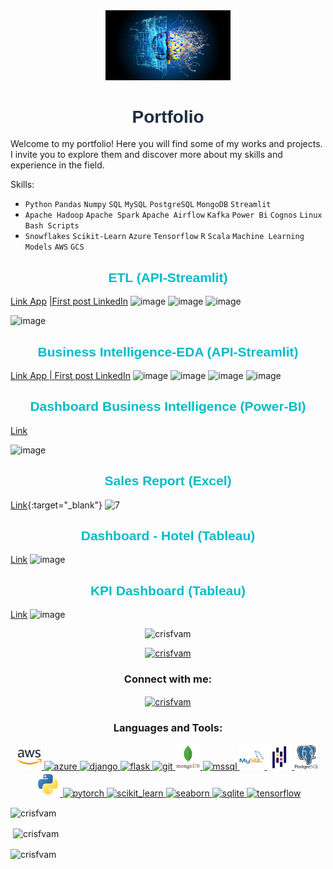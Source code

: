 <div align="center">
  <img src="https://github.com/crfvalenciam/crfvalenciam/blob/main/Left-Right-Brain-Signals.gif" alt="Welcome, I am Cristian Valencia" width="200">
</div>


<div align="center">
    <h1 style="color: #1F2D3D; font-family: 'Montserrat', sans-serif;">Portfolio</h1>
</div>


Welcome to my portfolio! Here you will find some of my works and projects. I invite you to explore them and discover more about my skills and experience in the field.

Skills:
*  ``Python``  ``Pandas`` ``Numpy`` ``SQL`` ``MySQL`` ``PostgreSQL`` ``MongoDB``      ``Streamlit``
* ``Apache Hadoop`` ``Apache Spark``   ``Apache Airflow``  ``Kafka``  ``Power Bi`` ``Cognos`` ``Linux Bash Scripts`` 
* ``Snowflakes``  ``Scikit-Learn``   ``Azure``    ``Tensorflow``   ``R``  ``Scala`` ``Machine Learning Models``           ``AWS``         ``GCS``    
                                                                           


<div align="center">
    <h2 style="color: #00bcc8; font-family: 'Montserrat', sans-serif;">
        ETL (API-Streamlit)
    </h2>
</div>

[Link App](https://datacleansing.streamlit.app/)
[|First post LinkedIn](https://www.linkedin.com/feed/update/urn:li:activity:7066082505325436928/)
![image](https://github.com/crfvalenciam/crfvalenciam/assets/70907382/1209d7e8-8602-4914-9ee8-92f3059f80be)
![image](https://github.com/crfvalenciam/crfvalenciam/assets/70907382/555706f4-4f4b-447a-85f2-4a2df29b3746)
![image](https://github.com/crfvalenciam/crfvalenciam/assets/70907382/075e85d2-9271-494a-8e15-bae92aaee5b2)



![image](https://github.com/crfvalenciam/crfvalenciam/assets/70907382/37c161b6-509b-4134-ad86-94759598d0aa)




<div align="center">
    <h2 style="color: #00bcc8; font-family: 'Montserrat', sans-serif;">
        Business Intelligence-EDA (API-Streamlit) 
    </h2>
</div>

[Link App |   ](https://exploratorydatanalysis.streamlit.app/)
[First post LinkedIn](https://www.linkedin.com/feed/update/urn:li:activity:7070012861414006784/)
![image](https://github.com/crfvalenciam/crfvalenciam/assets/70907382/6c85cb7f-5bf3-4bd4-b3a1-125844baffb9)
![image](https://github.com/crfvalenciam/crfvalenciam/assets/70907382/9e8d7266-67b3-49ea-932f-3385627081cc)
![image](https://github.com/crfvalenciam/crfvalenciam/assets/70907382/f5c8eb4f-f9af-477f-8acf-f71140a09c19)
![image](https://github.com/crfvalenciam/crfvalenciam/assets/70907382/f99a6fa1-1dbc-4375-b867-6f0ea89b83eb)




<div align="center">
    <h2 style="color: #00bcc8; font-family: 'Montserrat', sans-serif;">
        Dashboard Business Intelligence (Power-BI)
    </h2>
</div>

[Link](https://app.powerbi.com/groups/me/reports/75b412fb-e5de-44ed-95b2-c8828dcda4f9/ReportSection?experience=power-bi)


![image](https://github.com/crfvalenciam/crfvalenciam/assets/70907382/1a2bf690-a299-41d6-a196-5cc027a4fa3c)







<div align="center">
    <h2 style="color: #00bcc8; font-family: 'Montserrat', sans-serif;">
        Sales Report (Excel)
    </h2>
</div>

[Link](https://unaledu-my.sharepoint.com/:x:/g/personal/crfvalenciama_unal_edu_co/EX36cl9LigtOmrbWN2DUk1gBdGc5D4lAM12_yy2PXT_asw?rtime=CM0vG0w720g){:target="_blank"}
![7](https://user-images.githubusercontent.com/70907382/231448817-4d220467-0c76-4af8-bc14-0326c20bf675.PNG)


<div align="center">
    <h2 style="color: #00bcc8; font-family: 'Montserrat', sans-serif;">
        Dashboard - Hotel (Tableau)
    </h2>
</div>

[Link](https://public.tableau.com/app/profile/crisfvam/viz/Hoteles_16725141654290/Dashboard1)
![image](https://user-images.githubusercontent.com/70907382/231449398-86669e8b-4a72-4670-a0d7-0c5e7f7a3478.png)


<div align="center">
    <h2 style="color: #00bcc8; font-family: 'Montserrat', sans-serif;">
        KPI Dashboard (Tableau)
    </h2>
</div>

[Link](https://public.tableau.com/app/profile/crisfvam/viz/FirstData_16648246573180/Dashboard1)
![image](https://user-images.githubusercontent.com/70907382/231449633-30638dba-6633-489f-954a-c8a7244de991.png)




<p align="center"> <img src="https://komarev.com/ghpvc/?username=crisfvam&label=Profile%20views&color=0e75b6&style=flat" alt="crisfvam" /> </p>

<p align="center"> <a href="https://github.com/ryo-ma/github-profile-trophy"><img src="https://github-profile-trophy.vercel.app/?username=crisfvam" alt="crisfvam" /></a> </p>

<h3 align="center">Connect with me:</h3>
<p align="center">
<a href="https://linkedin.com/in/crisfvam" target="blank"><img align="center" src="https://raw.githubusercontent.com/rahuldkjain/github-profile-readme-generator/master/src/images/icons/Social/linked-in-alt.svg" alt="crisfvam" height="30" width="40" /></a>
</p>

<h3 align="center">Languages and Tools:</h3>
<p align="center"> <a href="https://aws.amazon.com" target="_blank" rel="noreferrer"> <img src="https://raw.githubusercontent.com/devicons/devicon/master/icons/amazonwebservices/amazonwebservices-original-wordmark.svg" alt="aws" width="40" height="40"/> </a> <a href="https://azure.microsoft.com/en-in/" target="_blank" rel="noreferrer"> <img src="https://www.vectorlogo.zone/logos/microsoft_azure/microsoft_azure-icon.svg" alt="azure" width="40" height="40"/> </a> <a href="https://www.djangoproject.com/" target="_blank" rel="noreferrer"> <img src="https://cdn.worldvectorlogo.com/logos/django.svg" alt="django" width="40" height="40"/> </a> <a href="https://flask.palletsprojects.com/" target="_blank" rel="noreferrer"> <img src="https://www.vectorlogo.zone/logos/pocoo_flask/pocoo_flask-icon.svg" alt="flask" width="40" height="40"/> </a> <a href="https://git-scm.com/" target="_blank" rel="noreferrer"> <img src="https://www.vectorlogo.zone/logos/git-scm/git-scm-icon.svg" alt="git" width="40" height="40"/> </a> <a href="https://www.mongodb.com/" target="_blank" rel="noreferrer"> <img src="https://raw.githubusercontent.com/devicons/devicon/master/icons/mongodb/mongodb-original-wordmark.svg" alt="mongodb" width="40" height="40"/> </a> <a href="https://www.microsoft.com/en-us/sql-server" target="_blank" rel="noreferrer"> <img src="https://www.svgrepo.com/show/303229/microsoft-sql-server-logo.svg" alt="mssql" width="40" height="40"/> </a> <a href="https://www.mysql.com/" target="_blank" rel="noreferrer"> <img src="https://raw.githubusercontent.com/devicons/devicon/master/icons/mysql/mysql-original-wordmark.svg" alt="mysql" width="40" height="40"/> </a> <a href="https://pandas.pydata.org/" target="_blank" rel="noreferrer"> <img src="https://raw.githubusercontent.com/devicons/devicon/2ae2a900d2f041da66e950e4d48052658d850630/icons/pandas/pandas-original.svg" alt="pandas" width="40" height="40"/> </a> <a href="https://www.postgresql.org" target="_blank" rel="noreferrer"> <img src="https://raw.githubusercontent.com/devicons/devicon/master/icons/postgresql/postgresql-original-wordmark.svg" alt="postgresql" width="40" height="40"/> </a> <a href="https://www.python.org" target="_blank" rel="noreferrer"> <img src="https://raw.githubusercontent.com/devicons/devicon/master/icons/python/python-original.svg" alt="python" width="40" height="40"/> </a> <a href="https://pytorch.org/" target="_blank" rel="noreferrer"> <img src="https://www.vectorlogo.zone/logos/pytorch/pytorch-icon.svg" alt="pytorch" width="40" height="40"/> </a> <a href="https://scikit-learn.org/" target="_blank" rel="noreferrer"> <img src="https://upload.wikimedia.org/wikipedia/commons/0/05/Scikit_learn_logo_small.svg" alt="scikit_learn" width="40" height="40"/> </a> <a href="https://seaborn.pydata.org/" target="_blank" rel="noreferrer"> <img src="https://seaborn.pydata.org/_images/logo-mark-lightbg.svg" alt="seaborn" width="40" height="40"/> </a> <a href="https://www.sqlite.org/" target="_blank" rel="noreferrer"> <img src="https://www.vectorlogo.zone/logos/sqlite/sqlite-icon.svg" alt="sqlite" width="40" height="40"/> </a> <a href="https://www.tensorflow.org" target="_blank" rel="noreferrer"> <img src="https://www.vectorlogo.zone/logos/tensorflow/tensorflow-icon.svg" alt="tensorflow" width="40" height="40"/> </a> </p>

<p><img align="center" src="https://github-readme-stats.vercel.app/api/top-langs?username=crisfvam&show_icons=true&locale=en&layout=compact" alt="crisfvam" /></p>

<p>&nbsp;<img align="center" src="https://github-readme-stats.vercel.app/api?username=crisfvam&show_icons=true&locale=en" alt="crisfvam" /></p>

<p><img align="center" src="https://github-readme-streak-stats.herokuapp.com/?user=crisfvam&" alt="crisfvam" /></p>

